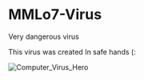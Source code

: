 # MMLo7-Virus
Very dangerous virus

This virus was created In safe hands (:

![Computer_Virus_Hero](https://github.com/M6YR/MMLo7-Virus/assets/117858901/9711c0fc-9806-4f8a-80b7-616a7d683899)
